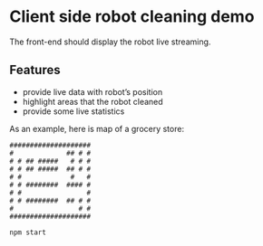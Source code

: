 # Client side robot cleaning demo

The front-end should display the robot live streaming.

## Features
- provide live data with robot’s position
- highlight areas that the robot cleaned
- provide some live statistics

As an example, here is map of a grocery store:

```
####################
#             ## # #
# # ## #####   # # #
# # ## #####  ## # #
# #            #   #
# # ########  #### #
# #                #
# # ########  ## # #
#                # #
####################
```

```sh
npm start
```
